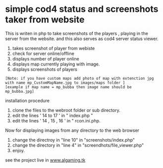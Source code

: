 # simple cod4 status and screenshots taker from website
This is writen in php to take screenshots of the players , playing in the server from the website.
 and this also serves as cod4 server status viewer.
  1. takes screenshot of player from webiste
  2. check for server online/offline
  3. displays number of player online
  4. displays map currently playing with image. 
  5. displays screenshots of players
  ```
  [Note: if you have custom maps add photo of map with extenction jpg with name mp_CustomMapName.jpg to images/maps folder ]
  [example if map name = mp_bubba then image name should be mp_bubba.jpg]
  ```

installation procedure
1. clone the files to the webroot folder or sub directory.
2. edit the lines ' 14 to 17 ' in " index.php "
3. edit the lines ' 14 , 15 , 16 ' in " rcon.ini.php.

Now for displaying images from any directory to the web browser

1. change the directroy in "line 10" in "screenshots/index.php"
2. change the directory in "line 4" in "screendhots/file_viewer.php"
3. enjoy.


see the project live in www.algaming.tk
